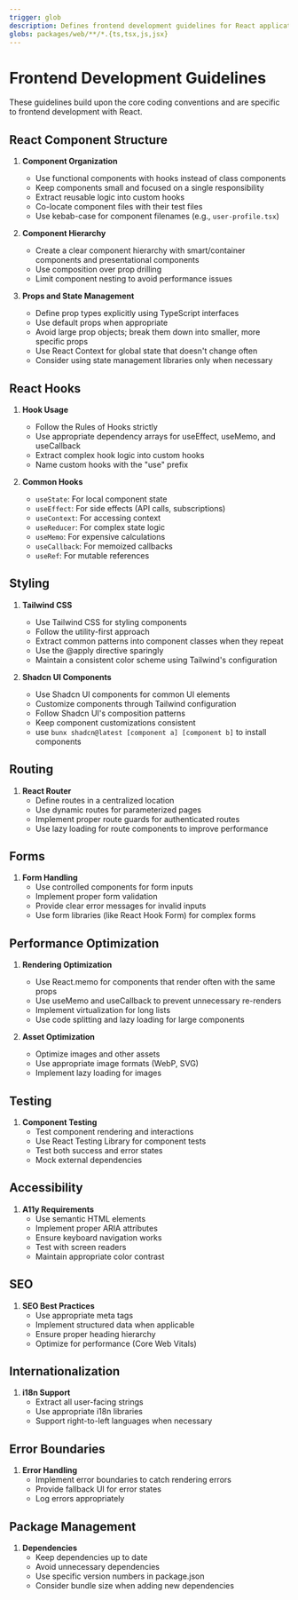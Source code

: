 ```yaml
---
trigger: glob
description: Defines frontend development guidelines for React applications
globs: packages/web/**/*.{ts,tsx,js,jsx}
---
```


# Frontend Development Guidelines

These guidelines build upon the core coding conventions and are specific to frontend development with React.

## React Component Structure

1. **Component Organization**
   - Use functional components with hooks instead of class components
   - Keep components small and focused on a single responsibility
   - Extract reusable logic into custom hooks
   - Co-locate component files with their test files
   - Use kebab-case for component filenames (e.g., `user-profile.tsx`)

2. **Component Hierarchy**
   - Create a clear component hierarchy with smart/container components and presentational components
   - Use composition over prop drilling
   - Limit component nesting to avoid performance issues

3. **Props and State Management**
   - Define prop types explicitly using TypeScript interfaces
   - Use default props when appropriate
   - Avoid large prop objects; break them down into smaller, more specific props
   - Use React Context for global state that doesn't change often
   - Consider using state management libraries only when necessary

## React Hooks

1. **Hook Usage**
   - Follow the Rules of Hooks strictly
   - Use appropriate dependency arrays for useEffect, useMemo, and useCallback
   - Extract complex hook logic into custom hooks
   - Name custom hooks with the "use" prefix

2. **Common Hooks**
   - `useState`: For local component state
   - `useEffect`: For side effects (API calls, subscriptions)
   - `useContext`: For accessing context
   - `useReducer`: For complex state logic
   - `useMemo`: For expensive calculations
   - `useCallback`: For memoized callbacks
   - `useRef`: For mutable references

## Styling

1. **Tailwind CSS**
   - Use Tailwind CSS for styling components
   - Follow the utility-first approach
   - Extract common patterns into component classes when they repeat
   - Use the @apply directive sparingly
   - Maintain a consistent color scheme using Tailwind's configuration

2. **Shadcn UI Components**
   - Use Shadcn UI components for common UI elements
   - Customize components through Tailwind configuration
   - Follow Shadcn UI's composition patterns
   - Keep component customizations consistent
   - use `bunx shadcn@latest [component a] [component b]` to install components 

## Routing

1. **React Router**
   - Define routes in a centralized location
   - Use dynamic routes for parameterized pages
   - Implement proper route guards for authenticated routes
   - Use lazy loading for route components to improve performance

## Forms

1. **Form Handling**
   - Use controlled components for form inputs
   - Implement proper form validation
   - Provide clear error messages for invalid inputs
   - Use form libraries (like React Hook Form) for complex forms

## Performance Optimization

1. **Rendering Optimization**
   - Use React.memo for components that render often with the same props
   - Use useMemo and useCallback to prevent unnecessary re-renders
   - Implement virtualization for long lists
   - Use code splitting and lazy loading for large components

2. **Asset Optimization**
   - Optimize images and other assets
   - Use appropriate image formats (WebP, SVG)
   - Implement lazy loading for images

## Testing

1. **Component Testing**
   - Test component rendering and interactions
   - Use React Testing Library for component tests
   - Test both success and error states
   - Mock external dependencies

## Accessibility

1. **A11y Requirements**
   - Use semantic HTML elements
   - Implement proper ARIA attributes
   - Ensure keyboard navigation works
   - Test with screen readers
   - Maintain appropriate color contrast

## SEO

1. **SEO Best Practices**
   - Use appropriate meta tags
   - Implement structured data when applicable
   - Ensure proper heading hierarchy
   - Optimize for performance (Core Web Vitals)

## Internationalization

1. **i18n Support**
   - Extract all user-facing strings
   - Use appropriate i18n libraries
   - Support right-to-left languages when necessary

## Error Boundaries

1. **Error Handling**
   - Implement error boundaries to catch rendering errors
   - Provide fallback UI for error states
   - Log errors appropriately

## Package Management

1. **Dependencies**
   - Keep dependencies up to date
   - Avoid unnecessary dependencies
   - Use specific version numbers in package.json
   - Consider bundle size when adding new dependencies